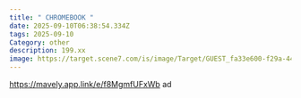 ```yaml
---
title: " CHROMEBOOK "
date: 2025-09-10T06:38:54.334Z
tags: 2025-09-10
Category: other
description: 199.xx
image: https://target.scene7.com/is/image/Target/GUEST_fa33e600-f29a-440a-a471-aa1641664bb2?wid=1200&hei=1200&qlt=80&fmt=webp
---
```

https://mavely.app.link/e/f8MgmfUFxWb ad